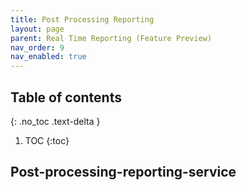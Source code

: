 ```yaml
---
title: Post Processing Reporting
layout: page
parent: Real Time Reporting (Feature Preview)
nav_order: 9
nav_enabled: true
---
```


## Table of contents
{: .no_toc .text-delta }

1. TOC
{:toc}

## Post-processing-reporting-service
